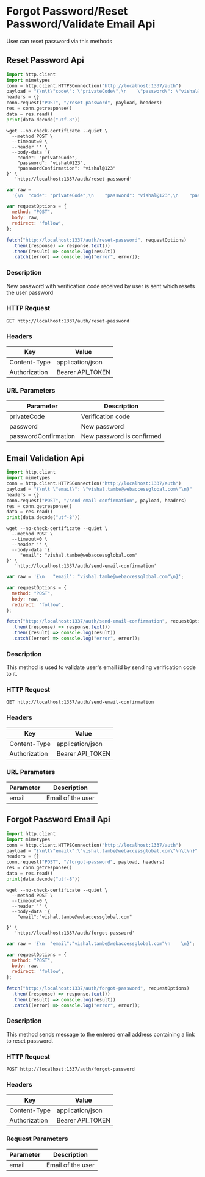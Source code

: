 # Forgot Password/Reset Password/Validate Email Api

User can reset password via this methods

## Reset Password Api

```python
import http.client
import mimetypes
conn = http.client.HTTPSConnection("http://localhost:1337/auth")
payload = "{\n\t\"code\": \"privateCode\",\n    \"password\": \"vishal@123\",\n    \"passwordConfirmation\": \"vishal@123\"\n}"
headers = {}
conn.request("POST", "/reset-password", payload, headers)
res = conn.getresponse()
data = res.read()
print(data.decode("utf-8"))
```

```shell
wget --no-check-certificate --quiet \
  --method POST \
  --timeout=0 \
  --header '' \
  --body-data '{
	"code": "privateCode",
    "password": "vishal@123",
    "passwordConfirmation": "vishal@123"
}' \
   'http://localhost:1337/auth/reset-password'
```

```javascript
var raw =
  '{\n	"code": "privateCode",\n    "password": "vishal@123",\n    "passwordConfirmation": "vishal@123"\n}';

var requestOptions = {
  method: "POST",
  body: raw,
  redirect: "follow",
};

fetch("http://localhost:1337/auth/reset-password", requestOptions)
  .then((response) => response.text())
  .then((result) => console.log(result))
  .catch((error) => console.log("error", error));
```

### Description

New password with verification code received by user is sent which resets the user password

### HTTP Request

`GET http://localhost:1337/auth/reset-password`

### Headers

| Key           | Value            |
| ------------- | ---------------- |
| Content-Type  | application/json |
| Authorization | Bearer API_TOKEN |

### URL Parameters

| Parameter            | Description               |
| -------------------- | ------------------------- |
| privateCode          | Verification code         |
| password             | New password              |
| passwordConfirmation | New password is confirmed |

## Email Validation Api

```python
import http.client
import mimetypes
conn = http.client.HTTPSConnection("http://localhost:1337/auth")
payload = "{\n\t \"email\": \"vishal.tambe@webaccessglobal.com\"\n}"
headers = {}
conn.request("POST", "/send-email-confirmation", payload, headers)
res = conn.getresponse()
data = res.read()
print(data.decode("utf-8"))
```

```shell
wget --no-check-certificate --quiet \
  --method POST \
  --timeout=0 \
  --header '' \
  --body-data '{
	 "email": "vishal.tambe@webaccessglobal.com"
}' \
   'http://localhost:1337/auth/send-email-confirmation'
```

```javascript
var raw = '{\n	 "email": "vishal.tambe@webaccessglobal.com"\n}';

var requestOptions = {
  method: "POST",
  body: raw,
  redirect: "follow",
};

fetch("http://localhost:1337/auth/send-email-confirmation", requestOptions)
  .then((response) => response.text())
  .then((result) => console.log(result))
  .catch((error) => console.log("error", error));
```

### Description

This method is used to validate user's email id by sending verification code to it.

### HTTP Request

`GET http://localhost:1337/auth/send-email-confirmation`

### Headers

| Key           | Value            |
| ------------- | ---------------- |
| Content-Type  | application/json |
| Authorization | Bearer API_TOKEN |

### URL Parameters

| Parameter | Description       |
| --------- | ----------------- |
| email     | Email of the user |

## Forgot Password Email Api

```python
import http.client
import mimetypes
conn = http.client.HTTPSConnection("http://localhost:1337/auth")
payload = "{\n\t\"email\":\"vishal.tambe@webaccessglobal.com\"\n\t\n}"
headers = {}
conn.request("POST", "/forgot-password", payload, headers)
res = conn.getresponse()
data = res.read()
print(data.decode("utf-8"))
```

```shell
wget --no-check-certificate --quiet \
  --method POST \
  --timeout=0 \
  --header '' \
  --body-data '{
	"email":"vishal.tambe@webaccessglobal.com"

}' \
   'http://localhost:1337/auth/forgot-password'
```

```javascript
var raw = '{\n	"email":"vishal.tambe@webaccessglobal.com"\n	\n}';

var requestOptions = {
  method: "POST",
  body: raw,
  redirect: "follow",
};

fetch("http://localhost:1337/auth/forgot-password", requestOptions)
  .then((response) => response.text())
  .then((result) => console.log(result))
  .catch((error) => console.log("error", error));
```

### Description

This method sends message to the entered email address containing a link to reset password.

### HTTP Request

`POST http://localhost:1337/auth/forgot-password`

### Headers

| Key           | Value            |
| ------------- | ---------------- |
| Content-Type  | application/json |
| Authorization | Bearer API_TOKEN |

### Request Parameters

| Parameter | Description       |
| --------- | ----------------- |
| email     | Email of the user |
